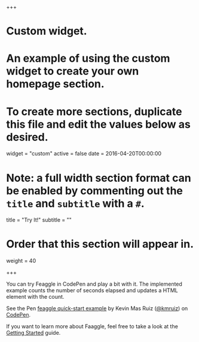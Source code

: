 +++
# Custom widget.
# An example of using the custom widget to create your own homepage section.
# To create more sections, duplicate this file and edit the values below as desired.
widget = "custom"
active = false
date = 2016-04-20T00:00:00

# Note: a full width section format can be enabled by commenting out the `title` and `subtitle` with a `#`.
title = "Try It!"
subtitle = ""

# Order that this section will appear in.
weight = 40

+++

You can try Feaggle in CodePen and play a bit with it. The implemented example counts the number of seconds
elapsed and updates a HTML element with the count.

<p data-height="265" data-theme-id="0" data-slug-hash="xmLOqy" data-default-tab="js,result" data-user="kmruiz" data-pen-title="feaggle quick-start example" class="codepen">See the Pen <a href="https://codepen.io/kmruiz/pen/xmLOqy/">feaggle quick-start example</a> by Kevin Mas Ruiz (<a href="https://codepen.io/kmruiz">@kmruiz</a>) on <a href="https://codepen.io">CodePen</a>.</p>
<script async src="https://static.codepen.io/assets/embed/ei.js"></script>

If you want to learn more about Faaggle, feel free to take a look at the [Getting Started](./tutorial/getting-started/) guide.

